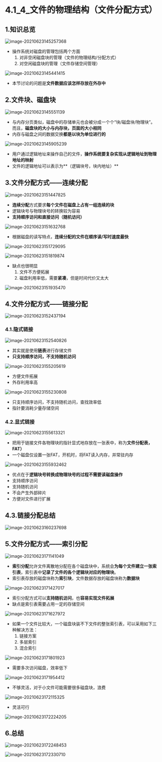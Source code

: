 # 4.1_4_文件的物理结构（文件分配方式）

## 1.知识总览

![image-20210623145257368](https://tuchuang-01.oss-cn-beijing.aliyuncs.com/img/image-20210623145257368.png)

- 操作系统对磁盘的管理包括两个方面
  1. 对非空闲磁盘块的管理（文件的物理结构/分配方式）
  2. 对空闲磁盘块的管理（文件存储空间管理）

![image-20210623145441415](https://tuchuang-01.oss-cn-beijing.aliyuncs.com/img/image-20210623145441415.png)

- 本节讨论的问题是**文件数据应该怎样存放在外存中**

## 2.文件块、磁盘块

![image-20210623145551139](https://tuchuang-01.oss-cn-beijing.aliyuncs.com/img/image-20210623145551139.png)

- 与内存分页类似，磁盘中的存储单元也会被分成一个个“块/磁盘块/物理块”。而且，**磁盘块的大小与内存块，页面的大小相同**
- 内存与磁盘之间的数据交换**都是以块为单位进行的**

![image-20210623145905239](https://tuchuang-01.oss-cn-beijing.aliyuncs.com/img/image-20210623145905239.png)

- 用户通过逻辑地址来操作自己的文件，**操作系统要复杂实现从逻辑地址到物理地址的映射**
- 文件的逻辑地址可以表示为**（逻辑块号，块内地址）**

## 3.文件分配方式——连续分配

![image-20210623151447825](https://tuchuang-01.oss-cn-beijing.aliyuncs.com/img/image-20210623151447825.png)

- **连续分配**方式要求**每个文件在磁盘上占有一组连续的块**
- 逻辑块号与物理块号的转换较为容易
- **支持顺序访问和直接访问（随机访问）**

![image-20210623151632768](https://tuchuang-01.oss-cn-beijing.aliyuncs.com/img/image-20210623151632768.png)

- 根据磁盘的读写特点，**连续分配的文件在顺序读/写时速度最快**

![image-20210623151729095](https://tuchuang-01.oss-cn-beijing.aliyuncs.com/img/image-20210623151729095.png)

![image-20210623151819874](https://tuchuang-01.oss-cn-beijing.aliyuncs.com/img/image-20210623151819874.png)

- 缺点也很明显
  1. 文件不方便拓展
  2. 磁盘利用率低，需要**紧凑**，但是时间代价又太大

![image-20210623151935470](https://tuchuang-01.oss-cn-beijing.aliyuncs.com/img/image-20210623151935470.png)

## 4.文件分配方式——链接分配

![image-20210623152437194](https://tuchuang-01.oss-cn-beijing.aliyuncs.com/img/image-20210623152437194.png)

### 4.1.隐式链接

![image-20210623152540826](https://tuchuang-01.oss-cn-beijing.aliyuncs.com/img/image-20210623152540826.png)

- 其实就是使用**链表**进行存储文件
- **只支持顺序访问，不支持随机访问**

![image-20210623155205619](https://tuchuang-01.oss-cn-beijing.aliyuncs.com/img/image-20210623155205619.png)

- 方便文件拓展
- 外存利用率高

![image-20210623155230808](https://tuchuang-01.oss-cn-beijing.aliyuncs.com/img/image-20210623155230808.png)

- 只支持顺序访问，不支持随机访问，查找效率低
- 指针要消耗少量存储空间

### 4.2.显式链接

![image-20210623155613321](https://tuchuang-01.oss-cn-beijing.aliyuncs.com/img/image-20210623155613321.png)

- 把用于链接文件各物理块的指针显式地存放在一张表中，称为**文件分配表，FAT）**
- 一个磁盘仅设置一张FAT，开机时，将FAT读入内存，并常驻内存

![image-20210623155932462](https://tuchuang-01.oss-cn-beijing.aliyuncs.com/img/image-20210623155932462.png)

- 优点在于**逻辑块号转换成物理块号的过程不需要读磁盘操作**
- 支持顺序访问
- 支持随机访问
- 不会产生外部碎片
- 方便对文件进行扩展

## 4.3.链接分配总结

![image-20210623160237698](https://tuchuang-01.oss-cn-beijing.aliyuncs.com/img/image-20210623160237698.png)

## 5.文件分配方式——索引分配

![image-20210623171141049](https://tuchuang-01.oss-cn-beijing.aliyuncs.com/img/image-20210623171141049.png)

- **索引分配**允许文件离散地分配在各个磁盘块中，系统会**为每个文件建立一张索引表**，索引表中**记录了文件的各个逻辑块对应的物理块**。
- 索引表存放的磁盘块称为**索引块**，文件数据存放的磁盘块称为**数据块**

![image-20210623171427017](https://tuchuang-01.oss-cn-beijing.aliyuncs.com/img/image-20210623171427017.png)

- 索引分配方式可以**支持随机访问**，也**容易实现文件拓展**
- 缺点是索引表需要占用一定的存储空间

![image-20210623171627972](https://tuchuang-01.oss-cn-beijing.aliyuncs.com/img/image-20210623171627972.png)

- 如果一个文件比较大，一个磁盘块装不下文件的整张索引表，可以采用如下三种解决方法：
  1. 链接方案
  2. 多层索引
  3. 混合索引

![image-20210623171801923](https://tuchuang-01.oss-cn-beijing.aliyuncs.com/img/image-20210623171801923.png)

- 需要多次访问磁盘，效率低下

![image-20210623171954412](https://tuchuang-01.oss-cn-beijing.aliyuncs.com/img/image-20210623171954412.png)

- 不够灵活，对于小文件可能需要很多磁盘块，浪费

![image-20210623172115325](https://tuchuang-01.oss-cn-beijing.aliyuncs.com/img/image-20210623172115325.png)

- 灵活可行

![image-20210623172224205](https://tuchuang-01.oss-cn-beijing.aliyuncs.com/img/image-20210623172224205.png)

## 6.总结

![image-20210623172248453](https://tuchuang-01.oss-cn-beijing.aliyuncs.com/img/image-20210623172248453.png)

![image-20210623172330710](https://tuchuang-01.oss-cn-beijing.aliyuncs.com/img/image-20210623172330710.png)


